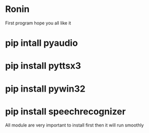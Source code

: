 # Ronin
First program 
hope you all like it
# pip intall pyaudio
# pip install pyttsx3
# pip install pywin32
# pip install speechrecognizer 
  All module are very important to install first then it will run smoothly
